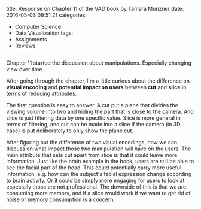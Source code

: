 title: Response on Chapter 11 of the VAD book by Tamara Munzner
date: 2016-05-03 09:51:21
categories:
- Computer Science
- Data Visualization
tags:
- Assignments
- Reviews
---

Chapter 11 started the discussion about manipulations. Especially changing view over time.

After going through the chapter, I'm a little curious about the difference on __visual encoding__ and __potential impact on users__ between __cut__ and __slice__ in terms of reducing attributes.

The first question is easy to answer. A cut put a plane that divides the viewing volume into two and hiding the part that is close to the camera. And slice is just filtering data by one specific value. Slice is more general in terms of filtering, and cut can be made into a slice if the camera (in 3D case) is put deliberately to only show the plane cut.

After figuring out the difference of two visual encodings, now we can discuss on what impact those two manipulation will have on the users. The main attribute that sets cut apart from slice is that it could leave more information. Just like the brain example in the book, users are still be able to see the facial part of the head. This could potentially carry more useful information, e.g. how can the subject's facial expression change according to brain activity. Or it could be simply more engaging for users to look at especially those are not professional. The downside of this is that we are consuming more memory, and if a slice would work if we want to get rid of noise or memory consumption is a concern.
